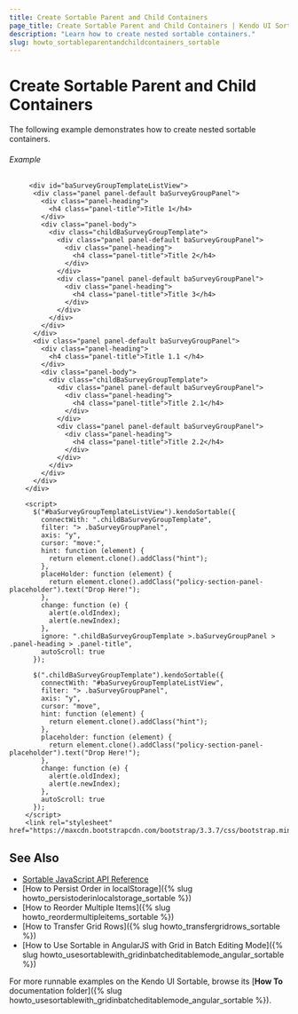 ```yaml
---
title: Create Sortable Parent and Child Containers
page_title: Create Sortable Parent and Child Containers | Kendo UI Sortable
description: "Learn how to create nested sortable containers."
slug: howto_sortableparentandchildcontainers_sortable
---
```


# Create Sortable Parent and Child Containers

The following example demonstrates how to create nested sortable containers.

###### Example

```dojo
     <div id="baSurveyGroupTemplateListView">
      <div class="panel panel-default baSurveyGroupPanel">
        <div class="panel-heading">
          <h4 class="panel-title">Title 1</h4>
        </div>
        <div class="panel-body">
          <div class="childBaSurveyGroupTemplate">
            <div class="panel panel-default baSurveyGroupPanel">
              <div class="panel-heading">
                <h4 class="panel-title">Title 2</h4>
              </div>
            </div>
            <div class="panel panel-default baSurveyGroupPanel">
              <div class="panel-heading">
                <h4 class="panel-title">Title 3</h4>
              </div>
            </div>
          </div>
        </div>
      </div>
      <div class="panel panel-default baSurveyGroupPanel">
        <div class="panel-heading">
          <h4 class="panel-title">Title 1.1 </h4>
        </div>
        <div class="panel-body">
          <div class="childBaSurveyGroupTemplate">
            <div class="panel panel-default baSurveyGroupPanel">
              <div class="panel-heading">
                <h4 class="panel-title">Title 2.1</h4>
              </div>
            </div>
            <div class="panel panel-default baSurveyGroupPanel">
              <div class="panel-heading">
                <h4 class="panel-title">Title 2.2</h4>
              </div>
            </div>
          </div>
        </div>
      </div>
    </div>

    <script>
      $("#baSurveyGroupTemplateListView").kendoSortable({
        connectWith: ".childBaSurveyGroupTemplate",
        filter: "> .baSurveyGroupPanel",
        axis: "y",
        cursor: "move:",
        hint: function (element) {
          return element.clone().addClass("hint");
        },
        placeHolder: function (element) {
          return element.clone().addClass("policy-section-panel-placeholder").text("Drop Here!");
        },
        change: function (e) {
          alert(e.oldIndex);
          alert(e.newIndex);
        },
        ignore: ".childBaSurveyGroupTemplate >.baSurveyGroupPanel > .panel-heading > .panel-title",
        autoScroll: true
      });

      $(".childBaSurveyGroupTemplate").kendoSortable({
        connectWith: "#baSurveyGroupTemplateListView",
        filter: "> .baSurveyGroupPanel",
        axis: "y",
        cursor: "move",
        hint: function (element) {
          return element.clone().addClass("hint");
        },
        placeholder: function (element) {
          return element.clone().addClass("policy-section-panel-placeholder").text("Drop Here!");
        },
        change: function (e) {
          alert(e.oldIndex);
          alert(e.newIndex);
        },
        autoScroll: true
      });
    </script>
    <link rel="stylesheet" href="https://maxcdn.bootstrapcdn.com/bootstrap/3.3.7/css/bootstrap.min.css">
```

## See Also

* [Sortable JavaScript API Reference](/api/javascript/ui/sortable)
* [How to Persist Order in localStorage]({% slug howto_persistoderinlocalstorage_sortable %})
* [How to Reorder Multiple Items]({% slug howto_reordermultipleitems_sortable %})
* [How to Transfer Grid Rows]({% slug howto_transfergridrows_sortable %})
* [How to Use Sortable in AngularJS with Grid in Batch Editing Mode]({% slug howto_usesortablewith_gridinbatcheditablemode_angular_sortable %})

For more runnable examples on the Kendo UI Sortable, browse its [**How To** documentation folder]({% slug howto_usesortablewith_gridinbatcheditablemode_angular_sortable %}).
